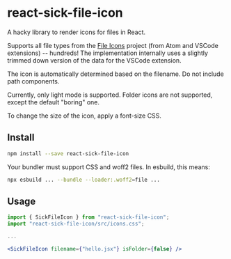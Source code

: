 # react-sick-file-icon

A hacky library to render icons for files in React.

Supports all file types from the [File Icons](https://github.com/file-icons/atom) project (from Atom and VSCode extensions) -- hundreds! The implementation internally uses a slightly trimmed down version of the data for the VSCode extension.

The icon is automatically determined based on the filename. Do not include path components.

Currently, only light mode is supported. Folder icons are not supported, except the default "boring" one.

To change the size of the icon, apply a font-size CSS.

## Install

```bash
npm install --save react-sick-file-icon
```

Your bundler must support CSS and woff2 files. In esbuild, this means:

```bash
npx esbuild ... --bundle --loader:.woff2=file ...
```

## Usage

```jsx
import { SickFileIcon } from "react-sick-file-icon";
import "react-sick-file-icon/src/icons.css";

...

<SickFileIcon filename={"hello.jsx"} isFolder={false} />
```
